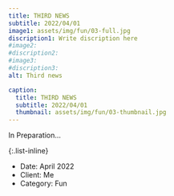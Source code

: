 ```yaml
---
title: THIRD NEWS
subtitle: 2022/04/01
image1: assets/img/fun/03-full.jpg
discription1: Write discription here
#image2: 
#discription2: 
#image3: 
#discription3: 
alt: Third news

caption:
  title: THIRD NEWS
  subtitle: 2022/04/01
  thumbnail: assets/img/fun/03-thumbnail.jpg
---
```

In Preparation...


{:.list-inline}
- Date: April 2022
- Client: Me
- Category: Fun

